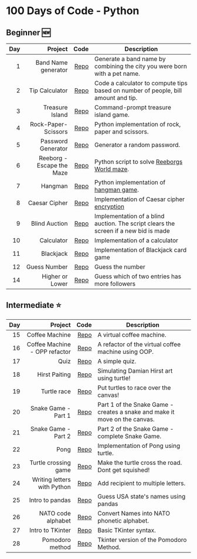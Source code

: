 # 100 Days of Code - Python

## Beginner :new:
| Day |                       Project |                                             Code | Description                                                                               |
|----:|------------------------------:|-------------------------------------------------:|-------------------------------------------------------------------------------------------|
|   1 |           Band Name generator |  [Repo](Beginner/01_band_name_generator/main.py) | Generate a band name by combining the city you were born with a pet name.                 |
|   2 |                Tip Calculator |       [Repo](Beginner/02_tip_calculator/main.py) | Code a calculator to compute tips based on number of people, bill amount and tip.         |
|   3 |               Treasure Island |      [Repo](Beginner/03_treasure_island/main.py) | Command-prompt treasure island game.                                                      |
|   4 |           Rock-Paper-Scissors |  [Repo](Beginner/04_rock_paper_scissors/main.py) | Python implementation of rock, paper and scissors.                                        |
|   5 |            Password Generator |   [Repo](Beginner/05_password_generator/main.py) | Generator a random password.                                                              |
|   6 |     Reeborg - Escape the Maze |    [Repo](Beginner/06_escaping_the_maze/main.py) | Python script to solve [Reeborgs World maze](https://reeborg.ca/reeborg.html).            |
|   7 |                       Hangman |              [Repo](Beginner/07_hangman/main.py) | Python implementation of [hangman game](https://en.wikipedia.org/wiki/Hangman_(game)).    |
|   8 |                 Caesar Cipher |        [Repo](Beginner/08_caesar_cipher/main.py) | Implementation of Caesar cipher [encryption](https://en.wikipedia.org/wiki/Caesar_cipher) |
|   9 |                 Blind Auction |        [Repo](Beginner/09_blind_auction/main.py) | Implementation of a blind auction. The script clears the screen if a new bid is made      |
|  10 |                    Calculator |           [Repo](Beginner/10_calculator/main.py) | Implementation of a calculator                                                            |
|  11 |                     Blackjack |            [Repo](Beginner/11_blackjack/main.py) | Implementation of Blackjack card game                                                     |
|  12 |                  Guess Number |          [Repo](Beginner/12_guessnumber/main.py) | Guess the number                                                                          |
|  14 |               Higher or Lower |          [Repo](Beginner/14_higherlower/main.py) | Guess which of two entries has more followers                                             |


## Intermediate :star:
| Day |                       Project |                                                        Code | Description                                                                |
|----:|------------------------------:|------------------------------------------------------------:|----------------------------------------------------------------------------|
|  15 |                Coffee Machine |               [Repo](Intermediate/15_coffeemachine/main.py) | A virtual coffee machine.                                                  |
|  16 | Coffee Machine - OPP refactor |                         [Repo](Intermediate/16_OOP/main.py) | A refactor of the virtual coffee machine using OOP.                        |
|  17 |                          Quiz |                       [Repo](Intermediate/17_quizz/main.py) | A simple quiz.                                                             |
|  18 |                 Hirst Paiting |              [Repo](Intermediate/18_hirst_painting/main.py) | Simulating Damian Hirst art using turtle!                                  |
|  19 |                   Turtle race |                  [Repo](Intermediate/19_turtlerace/main.py) | Put turtles to race over the canvas!                                       |
|  20 |           Snake Game - Part 1 |                  [Repo](Intermediate/20_snake_game/main.py) | Part 1 of the Snake Game - creates a snake and make it move on the canvas. |
|  21 |           Snake Game - Part 2 |            [Repo](Intermediate/21_snake_game_part2/main.py) | Part 2 of the Snake Game - complete Snake Game.                            |
|  22 |                          Pong |                        [Repo](Intermediate/22_pong/main.py) | Implementation of Pong using turtle.                                       |
|  23 |          Turtle crossing game |              [Repo](Intermediate/23_turtlecrossing/main.py) | Make the turtle cross the road. Dont get squished!                         |
|  24 |   Writing letters with Python |                 [Repo](Intermediate/24_files_paths/main.py) | Add recipient to multiple letters.                                         |
|  25 |               Intro to pandas | [Repo](Intermediate/25_pandas/us-states-game-start/main.py) | Guess USA state's names using pandas                                       |
|  26 |            NATO code alphabet |                        [Repo](Intermediate/26_nato/main.py) | Convert Names into NATO phonetic alphabet.                                 |
|  27 |              Intro to TKinter |                     [Repo](Intermediate/27_tkinter/main.py) | Basic TKinter syntax.                                                      |
|  28 |               Pomodoro method |                    [Repo](Intermediate/28_pomodoro/main.py) | Tkinter version of the Pomodoro Method.                                    |
